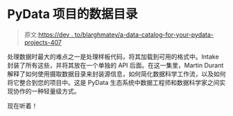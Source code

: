 # PyData 项目的数据目录

> 原文:[https://dev . to/blarghmatey/a-data-catalog-for-your-pydata-projects-407](https://dev.to/blarghmatey/a-data-catalog-for-your-pydata-projects-407)

处理数据时最大的难点之一是处理样板代码，将其加载到可用的格式中。Intake 封装了所有这些，并将其放在一个单独的 API 后面。在这一集里，Martin Durant 解释了如何使用摄取数据目录来封装源信息，如何简化数据科学工作流，以及如何将它整合到您的项目中。这是 PyData 生态系统中数据工程师和数据科学家之间实现协作的一种轻量级方式。

现在听着！